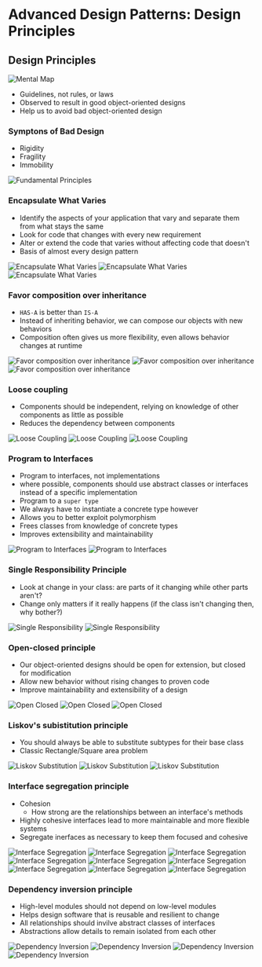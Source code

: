 # Advanced Design Patterns: Design Principles

## Design Principles

![Mental Map](./images/mental_map.png)

- Guidelines, not rules, or laws
- Observed to result in good object-oriented designs
- Help us to avoid bad object-oriented design

### Symptons of Bad Design

- Rigidity
- Fragility
- Immobility

![Fundamental Principles](./images/fundamental_principles.png)

### Encapsulate What Varies

- Identify the aspects of your application that vary and separate them from what stays the same
- Look for code that changes with every new requirement
- Alter or extend the code that varies without affecting code that doesn't
- Basis of almost every design pattern

![Encapsulate What Varies](./images/encapsulate_what_varies_1.png)
![Encapsulate What Varies](./images/encapsulate_what_varies_2.png)
![Encapsulate What Varies](./images/encapsulate_what_varies_3.png)

### Favor composition over inheritance

- `HAS-A` is better than `IS-A`
- Instead of inheriting behavior, we can compose our objects with new behaviors
- Composition often gives us more flexibility, even allows behavior changes at runtime

![Favor composition over inheritance](./images/has_a_better_than_is_a_1.png)
![Favor composition over inheritance](./images/has_a_better_than_is_a_2.png)
![Favor composition over inheritance](./images/has_a_better_than_is_a_3.png)

### Loose coupling

- Components should be independent, relying on knowledge of other components as little as possible
- Reduces the dependency between components

![Loose Coupling](./images/loose_coupling_1.png)
![Loose Coupling](./images/loose_coupling_2.png)
![Loose Coupling](./images/loose_coupling_3.png)

### Program to Interfaces

- Program to interfaces, not implementations
- where possible, components should use abstract classes or interfaces instead of a specific implementation
- Program to a `super type`
- We always have to instantiate a concrete type however
- Allows you to better exploit polymorphism
- Frees classes from knowledge of concrete types
- Improves extensibility and maintainability

![Program to Interfaces](./images/program_to_interfaces_1.png)
![Program to Interfaces](./images/program_to_interfaces_2.png)

### Single Responsibility Principle

- Look at change in your class: are parts of it changing while other parts aren't?
- Change only matters if it really happens (if the class isn't changing then, why bother?)

![Single Responsibility](./images/single_responsibility_1.png)
![Single Responsibility](./images/single_responsibility_2.png)

### Open-closed principle

- Our object-oriented designs should be open for extension, but closed for modification
- Allow new behavior without rising changes to proven code
- Improve maintainability and extensibility of a design

![Open Closed](./images/open_closed_1.png)
![Open Closed](./images/open_closed_2.png)
![Open Closed](./images/open_closed_3.png)

### Liskov's subistitution principle

- You should always be able to substitute subtypes for their base class
- Classic Rectangle/Square area problem

![Liskov Substitution](./images/liskov_1.png)
![Liskov Substitution](./images/liskov_2.png)
![Liskov Substitution](./images/liskov_3.png)

### Interface segregation principle

- Cohesion
  - How strong are the relationships between an interface's methods
- Highly cohesive interfaces lead to more maintainable and more flexible systems
- Segregate inerfaces as necessary to keep them focused and cohesive

![Interface Segregation](./images/interface_segregation_1.png)
![Interface Segregation](./images/interface_segregation_2.png)
![Interface Segregation](./images/interface_segregation_3.png)
![Interface Segregation](./images/interface_segregation_4.png)
![Interface Segregation](./images/interface_segregation_5.png)
![Interface Segregation](./images/interface_segregation_6.png)
![Interface Segregation](./images/interface_segregation_7.png)
![Interface Segregation](./images/interface_segregation_8.png)
![Interface Segregation](./images/interface_segregation_9.png)

### Dependency inversion principle

- High-level modules should not depend on low-level modules
- Helps design software that is reusable and resilient to change
- All relationships should invilve abstract classes of interfaces
- Abstractions allow details to remain isolated from each other

![Dependency Inversion](./images/dependency_inversion_1.png)
![Dependency Inversion](./images/dependency_inversion_2.png)
![Dependency Inversion](./images/dependency_inversion_3.png)
![Dependency Inversion](./images/dependency_inversion_4.png)
